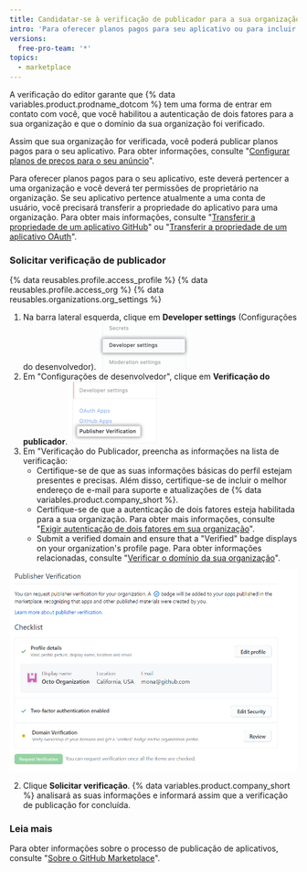 ```yaml
---
title: Candidatar-se à verificação de publicador para a sua organização
intro: 'Para oferecer planos pagos para seu aplicativo ou para incluir um selo no Marketplace no anúncio do seu aplicativo, você deverá concluir o processo de verificação de publicação para a sua organização.'
versions:
  free-pro-team: '*'
topics:
  - marketplace
---
```


A verificação do editor garante que {% data variables.product.prodname_dotcom %} tem uma forma de entrar em contato com você, que você habilitou a autenticação de dois fatores para a sua organização e que o domínio da sua organização foi verificado.

Assim que sua organização for verificada, você poderá publicar planos pagos para o seu aplicativo. Para obter informações, consulte "[Configurar planos de preços para o seu anúncio](/developers/github-marketplace/setting-pricing-plans-for-your-listing)".

Para oferecer planos pagos para o seu aplicativo, este deverá pertencer a uma organização e você deverá ter permissões de proprietário na organização. Se seu aplicativo pertence atualmente a uma conta de usuário, você precisará transferir a propriedade do aplicativo para uma organização. Para obter mais informações, consulte "[Transferir a propriedade de um aplicativo GitHub](/developers/apps/transferring-ownership-of-a-github-app)" ou "[Transferir a propriedade de um aplicativo OAuth](/developers/apps/transferring-ownership-of-an-oauth-app)".

### Solicitar verificação de publicador

{% data reusables.profile.access_profile %}
{% data reusables.profile.access_org %}
{% data reusables.organizations.org_settings %}
1. Na barra lateral esquerda, clique em **Developer settings** (Configurações do desenvolvedor). ![Opção de configurações do desenvolvedor na barra lateral de configurações da organização](/assets/images/marketplace/developer-settings-in-org-settings.png)
1. Em "Configurações de desenvolvedor", clique em **Verificação do publicador**. ![Opção de verificação do editor na barra lateral de configurações da organização](/assets/images/marketplace/publisher-verification-settings-option.png)
1. Em "Verificação do Publicador, preencha as informações na lista de verificação:
   - Certifique-se de que as suas informações básicas do perfil estejam presentes e precisas. Além disso, certifique-se de incluir o melhor endereço de e-mail para suporte e atualizações de {% data variables.product.company_short %}.
   - Certifique-se de que a autenticação de dois fatores esteja habilitada para a sua organização. Para obter mais informações, consulte "[Exigir autenticação de dois fatores em sua organização](/organizations/keeping-your-organization-secure/requiring-two-factor-authentication-in-your-organization)".
   - Submit a verified domain and ensure that a "Verified" badge displays on your organization's profile page. Para obter informações relacionadas, consulte "[Verificar o domínio da sua organização](/organizations/managing-organization-settings/verifying-your-organizations-domain)".

  ![Lista de verificação do publicador](/assets/images/marketplace/publisher-verification-checklist.png)

2. Clique **Solicitar verificação**. {% data variables.product.company_short %} analisará as suas informações e informará assim que a verificação de publicação for concluída.

### Leia mais

Para obter informações sobre o processo de publicação de aplicativos, consulte "[Sobre o GitHub Marketplace](/developers/github-marketplace/about-github-marketplace)".
